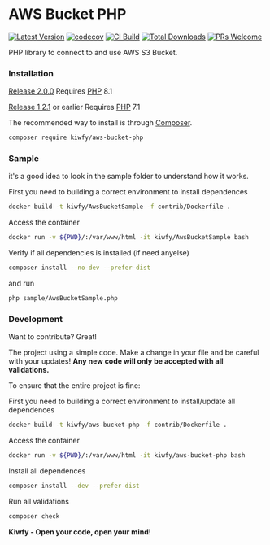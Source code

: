 # AWS Bucket PHP

[![Latest Version](https://img.shields.io/github/v/release/kiwfy/aws-bucket-php.svg?style=flat-square)](https://github.com/kiwfy/aws-bucket-php/releases)
[![codecov](https://codecov.io/gh/kiwfy/aws-bucket-php/branch/master/graph/badge.svg)](https://codecov.io/gh/kiwfy/aws-bucket-php)
[![CI Build](https://img.shields.io/circleci/build/github/kiwfy/aws-bucket-php/master?label=CI%20Build&token=34d8b3820b7229d742897f0a6982ced5bf6a99c8)](https://github.com/kiwfy/aws-bucket-php)
[![Total Downloads](https://img.shields.io/packagist/dt/kiwfy/aws-bucket-php.svg?style=flat-square)](https://packagist.org/packages/kiwfy/aws-bucket-php)
[![PRs Welcome](https://img.shields.io/badge/PRs-welcome-brightgreen.svg?style=flat-square)](http://makeapullrequest.com)

PHP library to connect to and use AWS S3 Bucket.

### Installation

[Release 2.0.0](https://github.com/kiwfy/aws-bucket-php/releases/tag/2.0.0) Requires [PHP](https://php.net) 8.1

[Release 1.2.1](https://github.com/kiwfy/aws-bucket-php/releases/tag/1.2.0) or earlier Requires [PHP](https://php.net) 7.1

The recommended way to install is through [Composer](https://getcomposer.org/).

```sh
composer require kiwfy/aws-bucket-php
```

### Sample

it's a good idea to look in the sample folder to understand how it works.

First you need to building a correct environment to install dependences

```sh
docker build -t kiwfy/AwsBucketSample -f contrib/Dockerfile .
```

Access the container
```sh
docker run -v ${PWD}/:/var/www/html -it kiwfy/AwsBucketSample bash
```

Verify if all dependencies is installed (if need anyelse)
```sh
composer install --no-dev --prefer-dist
```

and run
```sh
php sample/AwsBucketSample.php
```

### Development

Want to contribute? Great!

The project using a simple code.
Make a change in your file and be careful with your updates!
**Any new code will only be accepted with all validations.**

To ensure that the entire project is fine:

First you need to building a correct environment to install/update all dependences
```sh
docker build -t kiwfy/aws-bucket-php -f contrib/Dockerfile .
```

Access the container
```sh
docker run -v ${PWD}/:/var/www/html -it kiwfy/aws-bucket-php bash
```

Install all dependences
```sh
composer install --dev --prefer-dist
```

Run all validations
```sh
composer check
```
**Kiwfy - Open your code, open your mind!**
